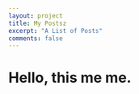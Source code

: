 ```yaml
---
layout: project
title: My Postsz
excerpt: "A List of Posts"
comments: false
---
```



# Hello, this me me. 

